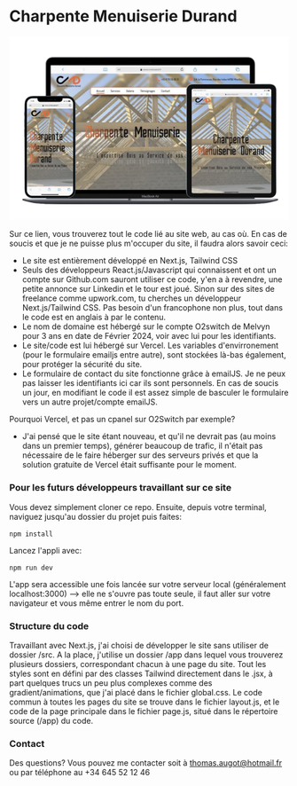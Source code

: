 # Charpente Menuiserie Durand

![alt text](readme-assets/cmdurand.PNG)

Sur ce lien, vous trouverez tout le code lié au site web, au cas où.
En cas de soucis et que je ne puisse plus m'occuper du site, il faudra alors savoir ceci:

- Le site est entièrement développé en Next.js, Tailwind CSS
- Seuls des développeurs React.js/Javascript qui connaissent et ont un compte sur Github.com sauront utiliser ce code, y'en a à revendre, une petite annonce sur Linkedin et le tour est joué. Sinon sur des sites de freelance comme upwork.com, tu cherches un développeur Next.js/Tailwind CSS. Pas besoin d'un francophone non plus, tout dans le code est en anglais à par le contenu.
- Le nom de domaine est hébergé sur le compte O2switch de Melvyn pour 3 ans en date de Février 2024, voir avec lui pour les identifiants.
- Le site/code est lui hébergé sur Vercel. Les variables d'envirronement (pour le formulaire emailjs entre autre), sont stockées là-bas également, pour protéger la sécurité du site.
- Le formulaire de contact du site fonctionne grâce à emailJS. Je ne peux pas laisser les identifiants ici car ils sont personnels. En cas de soucis un jour, en modifiant le code il est assez simple de basculer le formulaire vers un autre projet/compte emailJS.

Pourquoi Vercel, et pas un cpanel sur O2Switch par exemple?

- J'ai pensé que le site étant nouveau, et qu'il ne devrait pas (au moins dans un premier temps), générer beaucoup de trafic, il n'était pas nécessaire de le faire héberger sur des serveurs privés et que la solution gratuite de Vercel était suffisante pour le moment.

### Pour les futurs développeurs travaillant sur ce site

Vous devez simplement cloner ce repo.
Ensuite, depuis votre terminal, naviguez jusqu'au dossier du projet puis faites:

```
npm install
```

Lancez l'appli avec:

```
npm run dev
```

L'app sera accessible une fois lancée sur votre serveur local (généralement localhost:3000) --> elle ne s'ouvre pas toute seule, il faut aller sur votre navigateur et vous même entrer le nom du port.

### Structure du code

Travaillant avec Next.js, j'ai choisi de développer le site sans utiliser de dossier /src. A la place, j'utilise un dossier /app dans lequel vous trouverez plusieurs dossiers, correspondant chacun à une page du site.
Tout les styles sont en défini par des classes Tailwind directement dans le .jsx, à part quelques trucs un peu plus complexes comme des gradient/animations, que j'ai placé dans le fichier global.css.
Le code commun à toutes les pages du site se trouve dans le fichier layout.js, et le code de la page principale dans le fichier page.js, situé dans le répertoire source (/app) du code.

### Contact

Des questions? Vous pouvez me contacter soit à thomas.augot@hotmail.fr ou par téléphone au +34 645 52 12 46
